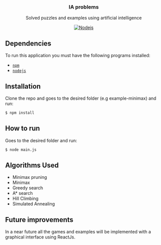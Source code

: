 <p align="center"> 
  <h3 align="center"> IA problems </h3> 
  <p align="center"> Solved puzzles and examples using artificial intelligence </p> 
  <p align="center"> 
      <a href="https://nodejs.org/en/"> 
      <img src="https://img.shields.io/badge/runtime-NodeJs-red&?style=for-the-badge&logo=Node.js" alt="Nodejs"> 
    </a> 
  </p>
</p> 

## Dependencies 
To run this application you must have the following programs installed: 
- [`npm`](https://www.npmjs.com/) 
- [`nodejs`](https://nodejs.org/) 

## Installation 
Clone the repo and goes to the desired folder (e.g example-minimax) and run:  
```bash
$ npm install
```
## How to run 
Goes to the desired folder and run: 
```bash 
$ node main.js
```

## Algorithms Used 
- Minimax pruning  
- Minimax  
- Greedy search 
- A* search 
- Hill Climbing
- Simulated Annealing

## Future improvements 
In a near future all the games and examples will be implemented with a graphical interface using ReactJs.  

